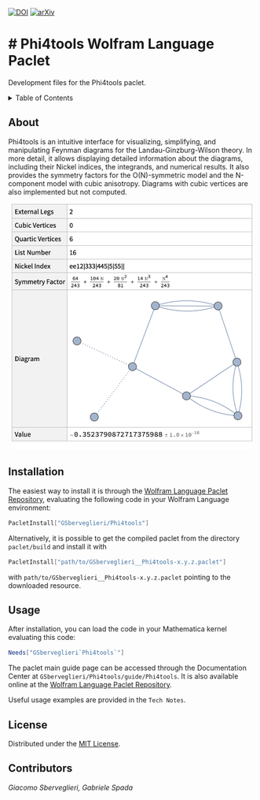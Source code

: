 [![DOI](https://zenodo.org/badge/707118129.svg)](https://zenodo.org/doi/10.5281/zenodo.10021884)  [![arXiv](https://img.shields.io/badge/arXiv-2311.12576-b31b1b.svg)](https://arxiv.org/abs/2311.12576)

# # Phi4tools Wolfram Language Paclet

Development files for the Phi4tools paclet.

<details>
  <summary>Table of Contents</summary>
  <ol>
    <li><a href="#about">About</a></li>
    <li><a href="#installation">Installation</a></li>
    <li><a href="#usage">Usage</a></li>
    <li><a href="#license">License</a></li>
    <li><a href="#contact">Contributors</a></li>
  </ol>
</details>

## About



Phi4tools is an intuitive interface for visualizing, simplifying, and manipulating Feynman diagrams for the Landau-Ginzburg-Wilson theory. In more detail, it allows displaying detailed information about the diagrams, including their Nickel indices, the integrands, and numerical results. It also provides the symmetry factors for the O(N)-symmetric model and the N-component model with cubic anisotropy. Diagrams with cubic vertices are also implemented but not computed.

<div align="center">
  <img src="images/hero-image.png" width="490">
</div>

## 

<!-- INSTALLATION -->

## Installation

The easiest way to install it is through the [Wolfram Language Paclet Repository][repository-url], evaluating the following code in your Wolfram Language environment:

```mathematica
PacletInstall["GSberveglieri/Phi4tools"]
```

Alternatively, it is possible to get the compiled paclet from the directory `paclet/build` and install it with

```mathematica
PacletInstall["path/to/GSberveglieri__Phi4tools-x.y.z.paclet"]
```

with `path/to/GSberveglieri__Phi4tools-x.y.z.paclet` pointing to the downloaded resource.

<!-- USAGE -->

## Usage

After installation, you can load the code in your Mathematica kernel evaluating this code:

```mathematica
Needs["GSberveglieri`Phi4tools`"]
```

The paclet main guide page can be accessed through the Documentation Center at `GSberveglieri/Phi4tools/guide/Phi4tools`. It is also available online at the [Wolfram Language Paclet Repository][repository-url].

Useful usage examples are provided in the `Tech Notes`.

<!-- LICENSE -->

## License

Distributed under the [MIT License](LICENSE).

<!-- CONTRIBUTORS -->

## Contributors

_Giacomo Sberveglieri, Gabriele Spada_

<!-- MARKDOWN LINKS & IMAGES -->

<!-- https://www.markdownguide.org/basic-syntax/#reference-style-links -->

[hero-image]: images/hero-image.png
[repository-url]: https://resources.wolframcloud.com/PacletRepository/resources/GSberveglieri/Phi4tools/
